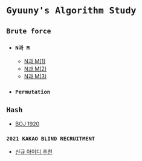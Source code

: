 # `Gyuuny's Algorithm Study`

## `Brute force`

- ### `N과 M`
    - [N과 M(1)](https://github.com/hoecholi-CS/Algorithm/blob/master/src/Brute_Force/NM1.java)
    - [N과 M(2)](https://github.com/hoecholi-CS/Algorithm/blob/master/src/Brute_Force/N%EA%B3%BCM2/NM2.java)
    - [N과 M(3)]()

- ### `Permutation`


## `Hash`

- [BOJ 1920]()


### `2021 KAKAO BLIND RECRUITMENT`

- [신규 아이디 추천](https://github.com/hoecholi-CS/Algorithm/blob/master/src/KAKAO_2021/New_Id.java)
    
    
